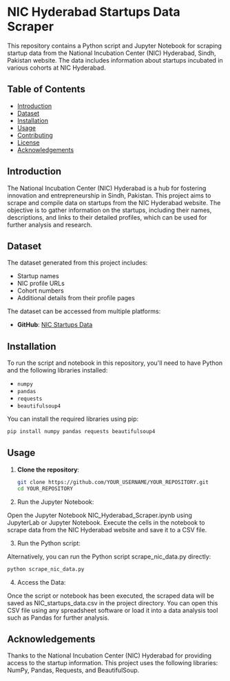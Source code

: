 # NIC Hyderabad Startups Data Scraper

This repository contains a Python script and Jupyter Notebook for scraping startup data from the National Incubation Center (NIC) Hyderabad, Sindh, Pakistan website. The data includes information about startups incubated in various cohorts at NIC Hyderabad.

## Table of Contents
- [Introduction](#introduction)
- [Dataset](#dataset)
- [Installation](#installation)
- [Usage](#usage)
- [Contributing](#contributing)
- [License](#license)
- [Acknowledgements](#acknowledgements)

## Introduction
The National Incubation Center (NIC) Hyderabad is a hub for fostering innovation and entrepreneurship in Sindh, Pakistan. This project aims to scrape and compile data on startups from the NIC Hyderabad website. The objective is to gather information on the startups, including their names, descriptions, and links to their detailed profiles, which can be used for further analysis and research.

## Dataset
The dataset generated from this project includes:
- Startup names
- NIC profile URLs
- Cohort numbers
- Additional details from their profile pages

The dataset can be accessed from multiple platforms:
- **GitHub**: [NIC Startups Data](https://github.com/YOUR_USERNAME/YOUR_REPOSITORY/blob/main/NIC_startups_data.csv)

## Installation
To run the script and notebook in this repository, you'll need to have Python and the following libraries installed:

- `numpy`
- `pandas`
- `requests`
- `beautifulsoup4`

You can install the required libraries using pip:

```bash
pip install numpy pandas requests beautifulsoup4
```

## Usage
1. **Clone the repository**:
   ```bash
   git clone https://github.com/YOUR_USERNAME/YOUR_REPOSITORY.git
   cd YOUR_REPOSITORY
   ```

2. Run the Jupyter Notebook:

Open the Jupyter Notebook NIC_Hyderabad_Scraper.ipynb using JupyterLab or Jupyter Notebook.
Execute the cells in the notebook to scrape data from the NIC Hyderabad website and save it to a CSV file.

3. Run the Python script:

Alternatively, you can run the Python script scrape_nic_data.py directly:

```bash
python scrape_nic_data.py
```
4. Access the Data:

Once the script or notebook has been executed, the scraped data will be saved as NIC_startups_data.csv in the project directory.
You can open this CSV file using any spreadsheet software or load it into a data analysis tool such as Pandas for further analysis.

## Acknowledgements
Thanks to the National Incubation Center (NIC) Hyderabad for providing access to the startup information.
This project uses the following libraries: NumPy, Pandas, Requests, and BeautifulSoup.

